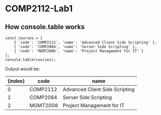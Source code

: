 # COMP2112-Lab1
## How console.table works

```
const courses = [
    { 'code': 'COMP2112', 'name': 'Advanced Client Side Scripting' },
    { 'code': 'COMP2084', 'name': 'Server Side Scripting' },
    { 'code': 'MGMT2008', 'name': 'Project Management for IT' }
];
console.table(courses);
```
Output would be:

(index) |code | name
------------ | ------------ | -------------
0 | COMP2112 | Advanced Client Side Scripting
1 | COMP2084 | Server Side Scripting
2 | MGMT2008 | Project Management for IT
